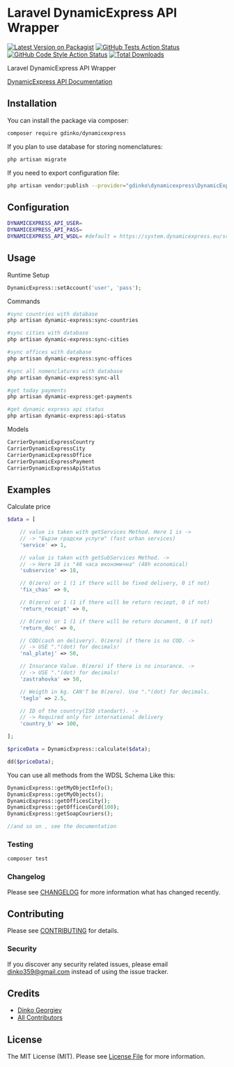# Laravel DynamicExpress API Wrapper

[![Latest Version on Packagist](https://img.shields.io/packagist/v/gdinko/dynamicexpress.svg?style=flat-square)](https://packagist.org/packages/gdinko/dynamicexpress)
[![GitHub Tests Action Status](https://img.shields.io/github/workflow/status/gdinko/dynamicexpress/run-tests?label=tests)](https://github.com/gdinko/dynamicexpress/actions?query=workflow%3Arun-tests+branch%3Amaster)
[![GitHub Code Style Action Status](https://img.shields.io/github/workflow/status/gdinko/dynamicexpress/Check%20&%20fix%20styling?label=code%20style)](https://github.com/gdinko/dynamicexpress/actions?query=workflow%3A"Check+%26+fix+styling"+branch%3Amaster)
[![Total Downloads](https://img.shields.io/packagist/dt/gdinko/dynamicexpress.svg?style=flat-square)](https://packagist.org/packages/gdinko/dynamicexpress)


Laravel DynamicExpress API Wrapper

[DynamicExpress API Documentation](https://www.dynamicexpress.eu/soap_info/classes/DSoapServerClass.html)

## Installation

You can install the package via composer:

```bash
composer require gdinko/dynamicexpress
```

If you plan to use database for storing nomenclatures:

```bash
php artisan migrate
```

If you need to export configuration file:

```bash
php artisan vendor:publish --provider="gdinko\dynamicexpress\DynamicExpressServiceProvider" --tag=config
```

## Configuration

```bash
DYNAMICEXPRESS_API_USER=
DYNAMICEXPRESS_API_PASS=
DYNAMICEXPRESS_API_WSDL= #default = https://system.dynamicexpress.eu/schema.wsdl
```

## Usage

Runtime Setup
```php
DynamicExpress::setAccount('user', 'pass');
```

Commands

```bash
#sync countries with database
php artisan dynamic-express:sync-countries  

#sync cities with database
php artisan dynamic-express:sync-cities 

#sync offices with database
php artisan dynamic-express:sync-offices 

#sync all nomenclatures with database
php artisan dynamic-express:sync-all

#get today payments
php artisan dynamic-express:get-payments

#get dynamic express api status
php artisan dynamic-express:api-status
```

Models
```php
CarrierDynamicExpressCountry
CarrierDynamicExpressCity
CarrierDynamicExpressOffice
CarrierDynamicExpressPayment
CarrierDynamicExpressApiStatus
```

## Examples

Calculate price
```php
$data = [

    // value is taken with getServices Method. Here 1 is ->
    // -> "Бързи градски услуги" (fast urban services)
    'service' => 1,

    // value is taken with getSubServices Method. ->
    // -> Here 18 is "48 часа икономична" (48h economical)
    'subservice' => 18,

    // 0(zero) or 1 (1 if there will be fixed delivery, 0 if not)
    'fix_chas' => 0,

    // 0(zero) or 1 (1 if there will be return reciept, 0 if not)
    'return_receipt' => 0,

    // 0(zero) or 1 (1 if there will be return document, 0 if not)
    'return_doc' => 0,

    // COD(cash on delivery). 0(zero) if there is no COD. ->
    // -> USE "."(dot) for decimals!
    'nal_platej' => 50,

    // Insurance Value. 0(zero) if there is no insurance. ->
    // -> USE "."(dot) for decimals!
    'zastrahovka' => 50,

    // Weigth in kg. CAN'T be 0(zero). Use "."(dot) for decimals.
    'teglo' => 2.5,

    // ID of the country(ISO standart). ->
    // -> Required only for international delivery
    'country_b' => 100,

];

$priceData = DynamicExpress::calculate($data);

dd($priceData);
```

You can use all methods from the WDSL Schema Like this:
```php
DynamicExpress::getMyObjectInfo();
DynamicExpress::getMyObjects();
DynamicExpress::getOfficesCity();
DynamicExpress::getOfficesCord(100);
DynamicExpress::getSoapCouriers();

//and so on , see the documentation
```

### Testing

```bash
composer test
```

### Changelog

Please see [CHANGELOG](CHANGELOG.md) for more information what has changed recently.

## Contributing

Please see [CONTRIBUTING](CONTRIBUTING.md) for details.

### Security

If you discover any security related issues, please email dinko359@gmail.com instead of using the issue tracker.

## Credits

-   [Dinko Georgiev](https://github.com/gdinko)
-   [All Contributors](../../contributors)

## License

The MIT License (MIT). Please see [License File](LICENSE.md) for more information.